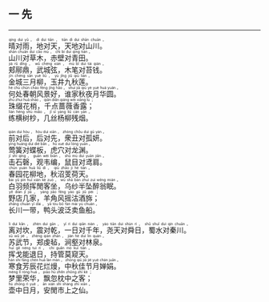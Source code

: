 ## 一 先
---
<div>

<p>
<ruby><rb> 晴对雨，地对天，天地对山川。 </rb> <rt>qíng  duì  yǔ ， dì  duì  tiān ， tiān  dì  duì  shān  chuān 。</rt></ruby><BR>
<ruby><rb> 山川对草木，赤壁对青田。 </rb> <rt>shān  chuān  duì  cǎo  mù ， chì  bì  duì  qīng  tián 。</rt></ruby><BR>
<ruby><rb> 郏鄏鼎，武城弦，木笔对苔钱。 </rb> <rt>jiá  rǔ  dǐng ， wǔ  chéng  xián ， mù  bǐ  duì  tái  qián 。</rt></ruby><BR>
<ruby><rb> 金城三月柳，玉井九秋莲。 </rb> <rt>jīn  chéng  sān  yuè  liǔ ， yù  jǐng  jiǔ  qiū  lián 。</rt></ruby><BR>
<ruby><rb> 何处春朝风景好，谁家秋夜月华圆。 </rb> <rt>hé  chù  chūn  cháo  fēng  jǐng  hǎo ， shuí  jiā  qiū  yè  yuè  huá  yuán 。</rt></ruby><BR>
<ruby><rb> 珠缀花梢，千点蔷薇香露； </rb> <rt>zhū  zhuì  huā  shāo ， qiān  diǎn  qiáng  wēi  xiāng  lù ；</rt></ruby><BR>
<ruby><rb> 练横树杪，几丝杨柳残烟。 </rb> <rt>liàn  héng  shù  miǎo ， jǐ  sī  yáng  liǔ  cán  yān 。</rt></ruby><BR></p>

<p>
<ruby><rb> 前对后，后对先，衆丑对孤妍。 </rb> <rt>qián  duì  hòu ， hòu  duì  xiān ， zhòng  chǒu  duì  gū  yán 。</rt></ruby><BR>
<ruby><rb> 莺簧对蝶板，虎穴对龙渊。 </rb> <rt>yīng  huáng  duì  dié  bǎn ， hǔ  xué  duì  lóng  yuān 。</rt></ruby><BR>
<ruby><rb> 击石磬，观韦编，鼠目对鸢肩。 </rb> <rt>jī  shí  qìng ， guān  wéi  biān ， shǔ  mù  duì  yuān  jiān 。</rt></ruby><BR>
<ruby><rb> 春园花柳地，秋沼芰荷天。 </rb> <rt>chūn  yuán  huā  liǔ  dì ， qiū  zhǎo  jì  hé  tiān 。</rt></ruby><BR>
<ruby><rb> 白羽频挥閒客坐，乌纱半坠醉翁眠。 </rb> <rt>bái  yǔ  pín  huī  xián  kè  zuò ， wū  shā  bàn  zhuì  zuì  wēng  mián 。</rt></ruby><BR>
<ruby><rb> 野店几家，羊角风摇沽酒旆； </rb> <rt>yě  diàn  jǐ  jiā ， yáng  jiǎo  fēng  yáo  gū  jiǔ  pèi ；</rt></ruby><BR>
<ruby><rb> 长川一带，鸭头波泛卖鱼船。 </rb> <rt>zhǎng  chuān  yī  dài ， yā  tóu  bō  fàn  mài  yú  chuán 。</rt></ruby><BR></p>

<p>
<ruby><rb> 离对坎，震对乾，一日对千年，尧天对舜日，蜀水对秦川。 </rb> <rt>lí  duì  kǎn ， zhèn  duì  gān ， yī  rì  duì  qiān  nián ， yáo  tiān  duì  shùn  rì ， shǔ  shuǐ  duì  qín  chuān 。</rt></ruby><BR>
<ruby><rb> 苏武节，郑虔毡，涧壑对林泉。 </rb> <rt>sū  wǔ  jié ， zhèng  qián  zhān ， jiàn  hè  duì  lín  quán 。</rt></ruby><BR>
<ruby><rb> 挥戈能退日，持管莫窥天。 </rb> <rt>huī  gē  néng  tuì  rì ， chí  guǎn  mò  kuī  tiān 。</rt></ruby><BR>
<ruby><rb> 寒食芳辰花烂熳，中秋佳节月婵娟。 </rb> <rt>hán  shí  fāng  chén  huā  làn  màn ， zhōng  qiū  jiā  jié  yuè  chán  juān 。</rt></ruby><BR>
<ruby><rb> 梦里荣华，飘忽枕中之客； </rb> <rt>mèng  lǐ  róng  huá ， piāo  hū  zhěn  zhōng  zhī  kè ；</rt></ruby><BR>
<ruby><rb> 壶中日月，安閒市上之仙。 </rb> <rt>hú  zhōng  rì  yuè ， ān  xián  shì  shàng  zhī  xiān 。</rt></ruby><BR></p>

</div>
